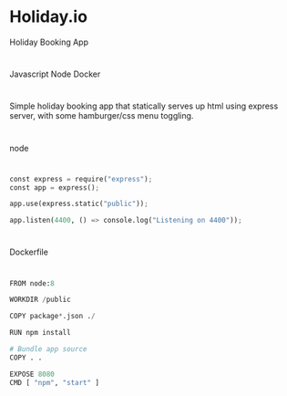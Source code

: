 # Holiday.io

Holiday Booking App

#

Javascript
Node
Docker

#

Simple holiday booking app that statically serves up html using express server, with some hamburger/css menu toggling.

#

node

#

```python
const express = require("express");
const app = express();

app.use(express.static("public"));

app.listen(4400, () => console.log("Listening on 4400"));
```

#

Dockerfile

#

```python
FROM node:8

WORKDIR /public

COPY package*.json ./

RUN npm install

# Bundle app source
COPY . .

EXPOSE 8080
CMD [ "npm", "start" ]
```
